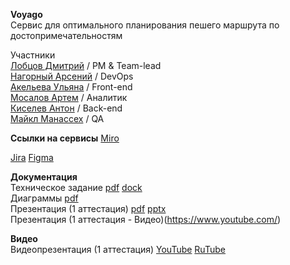 **Voyago**  
Сервис для оптимального планирования пешего маршрута по достопримечательностям

Участники  
[Лобцов Дмитрий](https://github.com/shelf08) / PM & Team-lead  
[Нагорный Арсений](https://github.com/qudest) / DevOps  
[Акельева Ульяна](https://github.com/ulianacode) / Front-end  
[Мосалов Артем](https://github.com/artomas) / Аналитик  
[Киселев Антон](https://github.com/Smertex) / Back-end  
[Майкл Манассех]() / QA  
  
**Ссылки на сервисы**
[Miro](https://miro.com/app/board/uXjVIe9QVfg=/?share_link_id=9825766657) 

[Jira](https://voyago.atlassian.net/jira/software/projects/VOYAGO/boards/1) 
[Figma](https://www.figma.com/design/EqIQmygpggXKefPpovrrsU/Project-Tourist-Guide?node-id=0-1&t=ZUOqSJMtTMUjJAl5-1)   

**Документация**  
Техническое задание [pdf]() [dock]()  
Диаграммы [pdf]()  
Презентация (1 аттестация) [pdf]() [pptx]()  
Презентация (1 аттестация - Видео)(https://www.youtube.com/)  
  
**Видео**  
Видеопрезентация (1 аттестация) [YouTube](https://www.youtube.com/) [RuTube](https://rutube.ru/)

  
